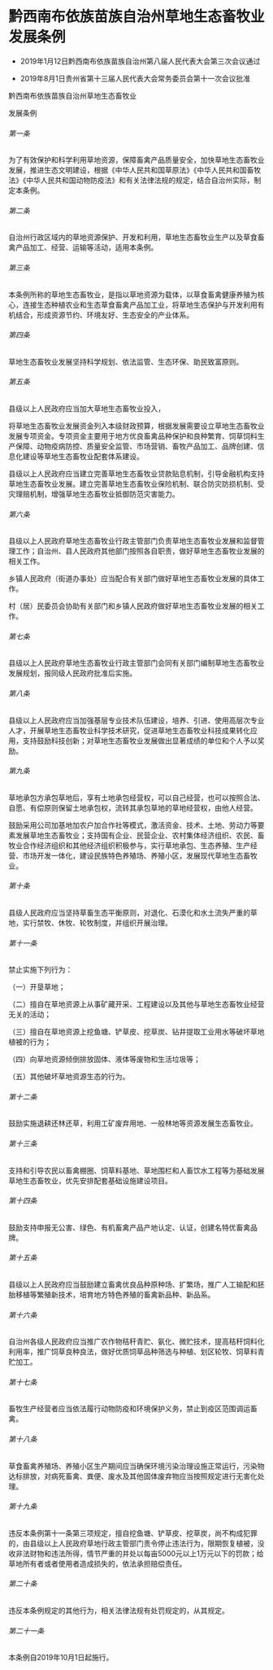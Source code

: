 # 黔西南布依族苗族自治州草地生态畜牧业发展条例

- 2019年1月12日黔西南布依族苗族自治州第八届人民代表大会第三次会议通过

- 2019年8月1日贵州省第十三届人民代表大会常务委员会第十一次会议批准

<!-- INFO END -->

黔西南布依族苗族自治州草地生态畜牧业

发展条例

###### 第一条

为了有效保护和科学利用草地资源，保障畜禽产品质量安全，加快草地生态畜牧业发展，推进生态文明建设，根据《中华人民共和国草原法》《中华人民共和国畜牧法》《中华人民共和国动物防疫法》和有关法律法规的规定，结合自治州实际，制定本条例。

###### 第二条

自治州行政区域内的草地资源保护、开发和利用，草地生态畜牧业生产以及草食畜禽产品加工、经营、运输等活动，适用本条例。

###### 第三条

本条例所称的草地生态畜牧业，是指以草地资源为载体，以草食畜禽健康养殖为核心，连接生态种植农业和生态草食畜禽产品加工业，将草地生态保护与开发利用有机结合，形成资源节约、环境友好、生态安全的产业体系。

###### 第四条

草地生态畜牧业发展坚持科学规划、依法监管、生态环保、助民致富原则。

###### 第五条

县级以上人民政府应当加大草地生态畜牧业投入，

将草地生态畜牧业发展资金列入本级财政预算，根据发展需要设立草地生态畜牧业发展专项资金。专项资金主要用于地方优良畜禽品种保护和良种繁育、饲草饲料生产保障、动物疫病防控、质量安全监管、市场营销、畜牧产品加工、品牌创建、信息化建设等草地生态畜牧业配套体系建设。

县级以上人民政府应当建立完善草地生态畜牧业贷款贴息机制，引导金融机构支持草地生态畜牧业发展。建立完善草地生态畜牧业保险机制、联合防灾防损机制、受灾理赔机制，增强草地生态畜牧业抵御防范灾害能力。

###### 第六条

县级以上人民政府草地生态畜牧业行政主管部门负责草地生态畜牧业发展和监督管理工作；自治州、县人民政府其他部门按照各自职责，做好草地生态畜牧业发展的相关工作。

乡镇人民政府（街道办事处）应当配合有关部门做好草地生态畜牧业发展的具体工作。

村（居）民委员会协助有关部门和乡镇人民政府做好草地生态畜牧业发展的相关工作。

###### 第七条

县级以上人民政府草地生态畜牧业行政主管部门会同有关部门编制草地生态畜牧业发展规划，报同级人民政府批准后实施。

###### 第八条

县级以上人民政府应当加强基层专业技术队伍建设，培养、引进、使用高层次专业人才，开展草地生态畜牧业科学技术研究，促进草地生态畜牧业科技成果转化应用，支持鼓励科技创新；对草地生态畜牧业发展做出显著成绩的单位和个人予以奖励。

###### 第九条

草地承包方承包草地后，享有土地承包经营权，可以自己经营，也可以按照合法、自愿、有偿原则保留土地承包权，流转其承包草地的草地经营权，由他人经营。

鼓励采用公司加基地加农户加合作社等模式，激活资金、技术、土地、劳动力等要素发展草地生态畜牧业；支持国有企业、民营企业、农村集体经济组织、农民、畜牧业合作经济组织和其他经济组织积极参与，实行草地承包、生态养殖、生产经营、市场开发一体化，建设民族特色养殖场、养殖小区，发展现代草地生态畜牧业。

###### 第十条

县级人民政府应当坚持草畜生态平衡原则，对退化、石漠化和水土流失严重的草地，实行禁牧、休牧、轮牧制度，并组织开展治理。

###### 第十一条

禁止实施下列行为：

（一）开垦草地；

（二）擅自在草地资源上从事矿藏开采、工程建设以及其他与草地生态畜牧业经营无关的活动；

（三）擅自在草地资源上挖鱼塘、铲草皮、挖草炭、钻井提取工业用水等破坏草地植被的行为；

（四）向草地资源倾倒排放固体、液体等废物和生活垃圾等；

（五）其他破坏草地资源生态的行为。

###### 第十二条

鼓励实施退耕还林还草，利用工矿废弃用地、一般林地等资源发展生态畜牧业。

###### 第十三条

支持和引导农民以畜禽棚圈、饲草料基地、草地围栏和人畜饮水工程等为基础发展草地生态畜牧业，优先安排配套基础设施建设项目。

###### 第十四条

鼓励支持申报无公害、绿色、有机畜禽产品产地认定、认证，创建名特优畜禽品牌。

###### 第十五条

县级以上人民政府应当鼓励建立畜禽优良品种原种场、扩繁场，推广人工输配和胚胎移植等繁殖新技术，培育地方特色养殖的畜禽新品种、新品系。

###### 第十六条

自治州各级人民政府应当推广农作物秸秆青贮、氨化、微贮技术，提高秸秆饲料化利用率，推广饲草良种良法，做好优质饲草品种筛选与种植、划区轮牧、饲草料青贮加工。

###### 第十七条

畜牧生产经营者应当依法履行动物防疫和环境保护义务，禁止到疫区范围调运畜禽。

###### 第十八条

草食畜禽养殖场、养殖小区生产期间应当确保环境污染治理设施正常运行，污染物达标排放，对病死畜禽、粪便、废水及其他固体废弃物应当按照规定进行无害化处理。

###### 第十九条

违反本条例第十一条第三项规定，擅自挖鱼塘、铲草皮、挖草炭，尚不构成犯罪的，由县级以上人民政府草地行政主管部门责令停止违法行为，限期恢复植被，没收非法财物和违法所得，情节严重的并处以每亩5000元以上1万元以下的罚款；给草地所有者或者使用者造成损失的，依法承担赔偿责任。

###### 第二十条

违反本条例规定的其他行为，相关法律法规有处罚规定的，从其规定。

###### 第二十一条

本条例自2019年10月1日起施行。
